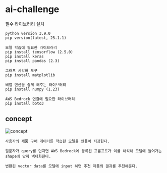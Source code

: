# ai-challenge

필수 라이브러리 설치

```
python version 3.9.0
pip version(latest, 25.1.1)

모델 학습에 필요한 라이브러리
pip install tensorflow (2.5.0)
pip install keras
pip install pandas (2.3)

그래프 시각화 도구
pip install matplotlib

배열 연산을 쉽게 해주는 라이브러리
pip install numpy (1.23)

AWS Bedrock 연결에 필요한 라이브러리
pip install boto3
```


## concept

![concept](https://github.com/user-attachments/assets/b227d62b-dca6-4b3f-a08c-9e2d53a289d8)
```
사용자의 제품 구매 데이터를 학습한 모델을 만들어 저장한다.

질문자가 query를 던지면 AWS Bedrock에 등록된 프롬프트가 이를 해석해 모델에 들어가는 shape에 맞춰 벡터화한다.

변환된 vector data를 모델에 input 하면 추천 제품의 결과를 추천해준다.
```
